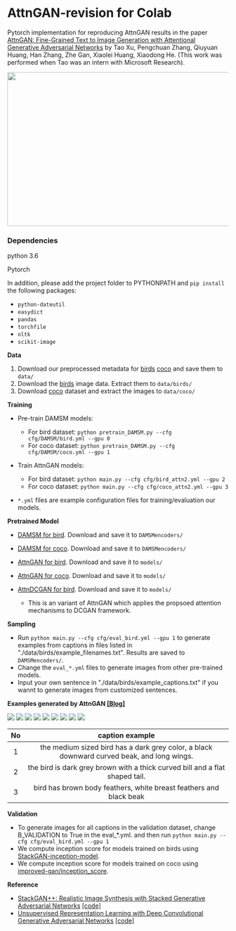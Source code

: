 # AttnGAN-revision for Colab

Pytorch implementation for reproducing AttnGAN results in the paper [AttnGAN: Fine-Grained Text to Image Generation
with Attentional Generative Adversarial Networks](http://openaccess.thecvf.com/content_cvpr_2018/papers/Xu_AttnGAN_Fine-Grained_Text_CVPR_2018_paper.pdf) by Tao Xu, Pengchuan Zhang, Qiuyuan Huang, Han Zhang, Zhe Gan, Xiaolei Huang, Xiaodong He. (This work was performed when Tao was an intern with Microsoft Research). 

<img src="framework.png" width="900px" height="350px"/>


### Dependencies
python 3.6

Pytorch

In addition, please add the project folder to PYTHONPATH and `pip install` the following packages:
- `python-dateutil`
- `easydict`
- `pandas`
- `torchfile`
- `nltk`
- `scikit-image`



**Data**

1. Download our preprocessed metadata for [birds](https://drive.google.com/open?id=1O_LtUP9sch09QH3s_EBAgLEctBQ5JBSJ) [coco](https://drive.google.com/open?id=1rSnbIGNDGZeHlsUlLdahj0RJ9oo6lgH9) and save them to `data/`
2. Download the [birds](http://www.vision.caltech.edu/visipedia/CUB-200-2011.html) image data. Extract them to `data/birds/`
3. Download [coco](http://cocodataset.org/#download) dataset and extract the images to `data/coco/`


**Training**
- Pre-train DAMSM models:
  - For bird dataset: `python pretrain_DAMSM.py --cfg cfg/DAMSM/bird.yml --gpu 0`
  - For coco dataset: `python pretrain_DAMSM.py --cfg cfg/DAMSM/coco.yml --gpu 1`
 
- Train AttnGAN models:
  - For bird dataset: `python main.py --cfg cfg/bird_attn2.yml --gpu 2`
  - For coco dataset: `python main.py --cfg cfg/coco_attn2.yml --gpu 3`

- `*.yml` files are example configuration files for training/evaluation our models.


**Pretrained Model**
- [DAMSM for bird](https://drive.google.com/open?id=1GNUKjVeyWYBJ8hEU-yrfYQpDOkxEyP3V). Download and save it to `DAMSMencoders/`
- [DAMSM for coco](https://drive.google.com/open?id=1zIrXCE9F6yfbEJIbNP5-YrEe2pZcPSGJ). Download and save it to `DAMSMencoders/`
- [AttnGAN for bird](https://drive.google.com/open?id=1lqNG75suOuR_8gjoEPYNp8VyT_ufPPig). Download and save it to `models/`
- [AttnGAN for coco](https://drive.google.com/open?id=1i9Xkg9nU74RAvkcqKE-rJYhjvzKAMnCi). Download and save it to `models/`

- [AttnDCGAN for bird](https://drive.google.com/open?id=19TG0JUoXurxsmZLaJ82Yo6O0UJ6aDBpg). Download and save it to `models/`
  - This is an variant of AttnGAN which applies the propsoed attention mechanisms to DCGAN framework. 

**Sampling**
- Run `python main.py --cfg cfg/eval_bird.yml --gpu 1` to generate examples from captions in files listed in "./data/birds/example_filenames.txt". Results are saved to `DAMSMencoders/`. 
- Change the `eval_*.yml` files to generate images from other pre-trained models. 
- Input your own sentence in "./data/birds/example_captions.txt" if you wannt to generate images from customized sentences. 

**Examples generated by AttnGAN [[Blog]](https://blogs.microsoft.com/ai/drawing-ai/)**

![](models/bird_AttnGAN2/Black_Footed_Albatross_0001_796111/0_s_0_g2.png) ![](models/bird_AttnGAN2/Black_Footed_Albatross_0001_796111/0_s_1_g2.png) 
![](models/bird_AttnGAN2/Black_Footed_Albatross_0001_796111/0_s_2_g2.png)
![](models/bird_AttnGAN2/Black_Footed_Albatross_0001_796111/0_s_3_g2.png) ![](models/bird_AttnGAN2/Black_Footed_Albatross_0001_796111/0_s_4_g2.png) 
![](models/bird_AttnGAN2/Black_Footed_Albatross_0001_796111/0_s_5_g2.png)
![](models/bird_AttnGAN2/Black_Footed_Albatross_0001_796111/0_s_6_g2.png) ![](models/bird_AttnGAN2/Black_Footed_Albatross_0001_796111/0_s_7_g2.png) 
![](models/bird_AttnGAN2/Black_Footed_Albatross_0001_796111/0_s_8_g2.png)

 No              |  caption example
:-------------------------:|:-------------------------:
1  |  the medium sized bird has a dark grey color, a black downward curved beak, and long wings.
2  |  the bird is dark grey brown with a thick curved bill and a flat shaped tail.
3  |  bird has brown body feathers, white breast feathers and black beak

**Validation**
- To generate images for all captions in the validation dataset, change B_VALIDATION to True in the eval_*.yml. and then run `python main.py --cfg cfg/eval_bird.yml --gpu 1`
- We compute inception score for models trained on birds using [StackGAN-inception-model](https://github.com/hanzhanggit/StackGAN-inception-model).
- We compute inception score for models trained on coco using [improved-gan/inception_score](https://github.com/openai/improved-gan/tree/master/inception_score).


**Reference**

- [StackGAN++: Realistic Image Synthesis with Stacked Generative Adversarial Networks](https://arxiv.org/abs/1710.10916) [[code]](https://github.com/hanzhanggit/StackGAN-v2)
- [Unsupervised Representation Learning with Deep Convolutional Generative Adversarial Networks](https://arxiv.org/abs/1511.06434) [[code]](https://github.com/carpedm20/DCGAN-tensorflow)
